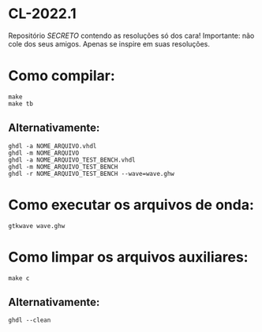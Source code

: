 # CL-2022.1

 Repositório *SECRETO* contendo as resoluções só dos cara!
 Importante: não cole dos seus amigos. Apenas se inspire em suas resoluções.

# Como compilar:

```
make
make tb
```

## Alternativamente:
```
ghdl -a NOME_ARQUIVO.vhdl
ghdl -m NOME_ARQUIVO
ghdl -a NOME_ARQUIVO_TEST_BENCH.vhdl
ghdl -m NOME_ARQUIVO_TEST_BENCH
ghdl -r NOME_ARQUIVO_TEST_BENCH --wave=wave.ghw
```

# Como executar os arquivos de onda:

```
gtkwave wave.ghw
```

# Como limpar os arquivos auxiliares:

```
make c
```

## Alternativamente:
```
ghdl --clean
```
